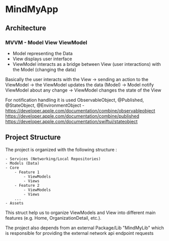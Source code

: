 #  MindMyApp

## Architecture

### MVVM - Model View ViewModel

- Model representing the Data 
- View displays user interface
- ViewModel interacts as a bridge between View (user interactions) with the Model (changing the data) 

Basically the user interacts with the View -> sending an action to the ViewModel -> the ViewModel updates the data (Model) -> Model notify ViewModel about any change -> ViewModel changes the state of the View

 For notification handling it is used ObservableObject, @Published, @StateObject, @EnvironmentObject - 
 https://developer.apple.com/documentation/combine/observableobject
 https://developer.apple.com/documentation/combine/published
 https://developer.apple.com/documentation/swiftui/stateobject

## Project Structure

The project is organized with the following structure :
    
    - Services (Networking/Local Repositories)
    - Models (Data)
    - Core 
        - Feature 1
            - ViewModels 
            - Views
        - Feature 2
            - ViewModels
            - Views
        ...
    - Assets
    
This struct help us to organize ViewModels and View into different main features (e.g. Home, OrganizationDetail, etc.).

The project also depends from an external Package/Lib "MindMyLib" which is responsible for providing the external network api endpoint requests
